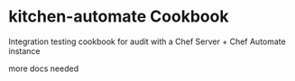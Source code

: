 # kitchen-automate Cookbook

Integration testing cookbook for audit with a Chef Server + Chef Automate instance

more docs needed
